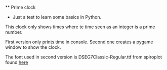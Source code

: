 ** Prime clock

* Just a test to learn some basics in Python.

This clock only shows times where te time seen as an integer is a prime number.

First version only prints time in console.
Second one creates a pygame window to show the clock.

The font used in second version is DSEG7Classic-Regular.ttf from spiroplot found <a href=https://github.com/rbtdev/spiroplot/blob/master/fonts/DSEG7/Classic/DSEG7Classic-Regular.ttf>here</a>
